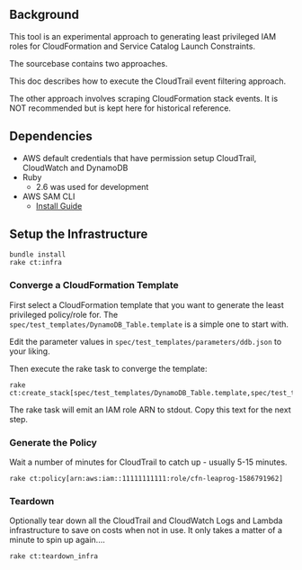 ## Background
This tool is an experimental approach to generating least privileged IAM roles
for CloudFormation and Service Catalog Launch Constraints.

The sourcebase contains two approaches.

This doc describes how to execute the CloudTrail event filtering approach.

The other approach involves scraping CloudFormation stack events.  It is NOT recommended
but is kept here for historical reference.

## Dependencies
* AWS default credentials that have permission setup CloudTrail, CloudWatch and DynamoDB
* Ruby
  * 2.6 was used for development
* AWS SAM CLI
  * [Install Guide](https://docs.aws.amazon.com/serverless-application-model/latest/developerguide/serverless-sam-cli-install.html)


## Setup the Infrastructure

```
bundle install
rake ct:infra
```

### Converge a CloudFormation Template

First select a CloudFormation template that you want to generate the least privileged
policy/role for.  The `spec/test_templates/DynamoDB_Table.template` is a simple one
to start with.

Edit the parameter values in `spec/test_templates/parameters/ddb.json` to your liking.

Then execute the rake task to converge the template:
```
rake ct:create_stack[spec/test_templates/DynamoDB_Table.template,spec/test_templates/parameters/ddb.json]
```

The rake task will emit an IAM role ARN to stdout.  Copy this text for the next step.

### Generate the Policy
Wait a number of minutes for CloudTrail to catch up - usually 5-15 minutes.

```
rake ct:policy[arn:aws:iam::11111111111:role/cfn-leaprog-1586791962]
```

### Teardown
Optionally tear down all the CloudTrail and CloudWatch Logs and Lambda infrastructure
to save on costs when not in use.  It only takes a matter of a minute to spin up again....

```
rake ct:teardown_infra
```
